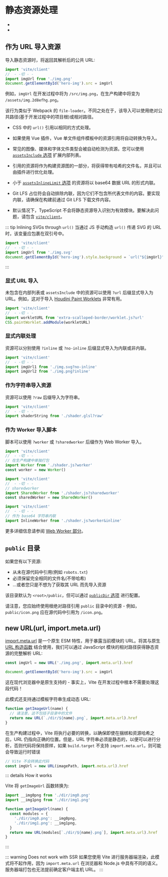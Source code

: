 # 静态资源处理

-
-

## 作为 URL 导入资源

导入静态资源时，将返回其解析后的公共 URL:

```js twoslash
import 'vite/client'
//  - -切 - -
import imgUrl from './img.png'
document.getElementById('hero-img').src = imgUrl
```

例如，`imgUrl` 在开发过程中将为 `/src/img.png`，在生产构建中将变为 `/assets/img.2d8efhg.png`。

该行为类似于 Webpack 的 `file-loader`。不同之处在于，该导入可以使用绝对公共路径(基于开发过程中的项目根)或相对路径。

- CSS 中的 `url()` 引用以相同的方式处理。

- 如果使用 Vue 插件，Vue 单文件组件模板中的资源引用将自动转换为导入。

- 常见的图像、媒体和字体文件类型会被自动检测为资源。您可以使用 [`assetsInclude` 选项](/en/config/shared-options.md#assetsinclude) 扩展内部列表。

- 引用的资源将作为构建资源图的一部分，将获得带有哈希的文件名，并且可以由插件进行优化处理。

- 小于 [`assetsInlineLimit` 选项](/en/config/build-options.md#build-assetsinlinelimit) 的资源将以 base64 数据 URL 的形式内联。

- Git LFS 占位符会自动排除内联，因为它们不包含所代表文件的内容。要实现内联，请确保在构建前通过 Git LFS 下载文件内容。

- 默认情况下，TypeScript 不会将静态资源导入识别为有效模块。要解决此问题，请包含 [`vite/client`](./features#client-types)。

::: tip Inlining SVGs through `url()`
当通过 JS 手动构造 `url()` 传递 SVG 的 URL 时，该变量应包裹在双引号中。

```js twoslash
import 'vite/client'
//  - -切 - -
import imgUrl from './img.svg'
document.getElementById('hero-img').style.background = `url("${imgUrl}")`
```

:::

### 显式 URL 导入

未包含在内部列表或 `assetsInclude` 中的资源可以使用 `?url` 后缀显式导入为 URL。例如，这对于导入 [Houdini Paint Worklets](https://developer.mozilla.org/en-US/docs/Web/API/CSS/paintWorklet_static) 非常有用。

```js twoslash
import 'vite/client'
//  - -切 - -
import workletURL from 'extra-scalloped-border/worklet.js?url'
CSS.paintWorklet.addModule(workletURL)
```

### 显式内联处理

资源可以分别使用 `?inline` 或 `?no-inline` 后缀显式导入为内联或非内联。

```js twoslash
import 'vite/client'
//  - -切 - -
import imgUrl1 from './img.svg?no-inline'
import imgUrl2 from './img.png?inline'
```

### 作为字符串导入资源

资源可以使用 `?raw` 后缀导入为字符串。

```js twoslash
import 'vite/client'
//  - -切 - -
import shaderString from './shader.glsl?raw'
```

### 作为 Worker 导入脚本

脚本可以使用 `?worker` 或 `?sharedworker` 后缀作为 Web Worker 导入。

```js twoslash
import 'vite/client'
//  - -切 - -
// 在生产构建中单独打包
import Worker from './shader.js?worker'
const worker = new Worker()
```

```js twoslash
import 'vite/client'
//  - -切 - -
// sharedworker
import SharedWorker from './shader.js?sharedworker'
const sharedWorker = new SharedWorker()
```

```js twoslash
import 'vite/client'
//  - -切 - -
// 作为 base64 字符串内联
import InlineWorker from './shader.js?worker&inline'
```

更多详细信息请参阅 [Web Worker 部分](./features.md#web-workers)。

## `public` 目录

如果您有以下资源:

- 从未在源代码中引用(例如 `robots.txt`)
- 必须保留完全相同的文件名(不带哈希)
- ...或者您只是不想为了获取其 URL 而先导入资源

该目录默认为 `<root>/public`，但可以通过 [`publicDir` 选项](/en/config/shared-options.md#publicdir) 进行配置。

请注意，您应始终使用根绝对路径引用 `public` 目录中的资源 - 例如，`public/icon.png` 应在源代码中引用为 `/icon.png`。

## new URL(url, import.meta.url)

[import.meta.url](https://developer.mozilla.org/en-US/docs/Web/JavaScript/Reference/Statements/import.meta) 是一个原生 ESM 特性，用于暴露当前模块的 URL。将其与原生 [URL 构造函数](https://developer.mozilla.org/en-US/docs/Web/API/URL) 结合使用，我们可以通过 JavaScript 模块的相对路径获得静态资源的完整解析 URL:

```js
const imgUrl = new URL('./img.png', import.meta.url).href

document.getElementById('hero-img').src = imgUrl
```

这在现代浏览器中是原生支持的 - 事实上，Vite 在开发过程中根本不需要处理这段代码！

此模式还支持通过模板字符串生成动态 URL:

```js
function getImageUrl(name) {
  // 请注意，这不包括子目录中的文件
  return new URL(`./dir/${name}.png`, import.meta.url).href
}
```

在生产构建过程中，Vite 将执行必要的转换，以确保即使在捆绑和资源哈希之后，URL 仍指向正确的位置。但是，URL 字符串必须是静态的，以便可以进行分析，否则代码将保持原样，如果 `build.target` 不支持 `import.meta.url`，则可能会导致运行时错误

```js
// Vite 不会转换此代码
const imgUrl = new URL(imagePath, import.meta.url).href
```

::: details How it works

Vite 将 `getImageUrl` 函数转换为:

```js
import __img0png from './dir/img0.png'
import __img1png from './dir/img1.png'

function getImageUrl(name) {
  const modules = {
    './dir/img0.png': __img0png,
    './dir/img1.png': __img1png,
  }
  return new URL(modules[`./dir/${name}.png`], import.meta.url).href
}
```

:::

::: warning Does not work with SSR
如果您使用 Vite 进行服务器端渲染，此模式将不起作用，因为 `import.meta.url` 在浏览器和 Node.js 中具有不同的语义。服务器端打包也无法提前确定客户端主机 URL。
:::

